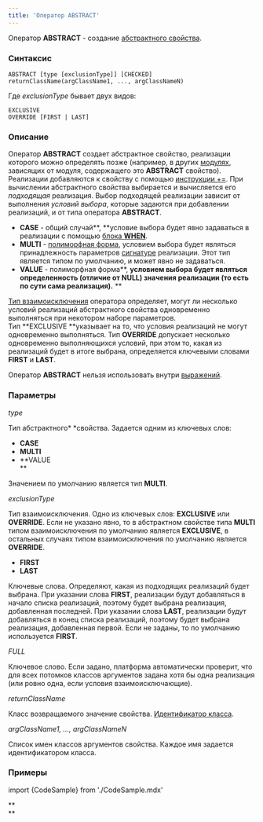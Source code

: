 ```yaml
---
title: 'Оператор ABSTRACT'
---
```


Оператор **ABSTRACT** - создание [абстрактного свойства](Расширение_свойств.md). 

### Синтаксис

    ABSTRACT [type [exclusionType]] [CHECKED] returnClassName(argClassName1, ..., argClassNameN)

Где *exclusionType* бывает двух видов:

    EXCLUSIVE
    OVERRIDE [FIRST | LAST]

### Описание

Оператор **ABSTRACT** создает абстрактное свойство, реализации которого можно определять позже (например, в других [модулях](Модули.md), зависящих от модуля, содержащего это **ABSTRACT** свойство). Реализации добавляются к свойству с помощью [инструкции +=](Инструкция_+=.md). При вычислении абстрактного свойства выбирается и вычисляется его *подходящая* реализация. Выбор подходящей реализации зависит от выполнения *условий выбора*, которые задаются при добавлении реализаций, и от типа оператора **ABSTRACT**.

-   **CASE** - общий случай**, **условие выбора будет явно задаваться в реализации с помощью [блока **WHEN**](Инструкция_+=.md).
-   **MULTI** - [полиморфная форма](Расширение_свойств.md#полиморфная-форма), условием выбора будет являться принадлежность параметров [сигнатуре](Оператор_CLASS.md) реализации. Этот тип является типом по умолчанию, и может явно не задаваться.
-   **VALUE** - полиморфная форма**, **условием выбора будет являться определенность (отличие от **NULL**) значения реализации (то есть по сути сама реализация).** **

[Тип взаимоисключения](Расширение_свойств.md#взаимоисключаемость-условий) оператора определяет, могут ли несколько условий реализаций абстрактного свойства одновременно выполняться при некотором наборе параметров. Тип **EXCLUSIVE **указывает на то, что условия реализаций не могут одновременно выполняться. Тип **OVERRIDE** допускает несколько одновременно выполняющихся условий, при этом то, какая из реализаций будет в итоге выбрана, определяется ключевыми словами **FIRST** и **LAST**.

Оператор **ABSTRACT** нельзя использовать внутри [выражений](Выражения.md).

### Параметры

*type*

Тип абстрактного* *свойства. Задается одним из ключевых слов:

-   **CASE**
-   **MULTI**
-   **VALUE  
    **

Значением по умолчанию является тип **MULTI**.

*exсlusionType*

Тип взаимоисключения. Одно из ключевых слов: **EXCLUSIVE** или **OVERRIDE**. Если не указано явно, то в абстрактном свойстве типа **MULTI** типом взаимоисключения по умолчанию является **EXCLUSIVE**, в остальных случаях типом взаимоисключения по умолчанию является **OVERRIDE**.

-   **FIRST**
-   **LAST**

Ключевые слова. Определяют, какая из подходящих реализаций будет выбрана. При указании слова **FIRST**, реализации будут добавляться в начало списка реализаций, поэтому будет выбрана реализация, добавленная последней. При указании слова **LAST**, реализации будут добавляться в конец списка реализаций, поэтому будет выбрана реализация, добавленная первой. Если не заданы, то по умолчанию используется **FIRST**. 

*FULL*

Ключевое слово. Если задано, платформа автоматически проверит, что для всех потомков классов аргументов задана хотя бы одна реализация (или ровно одна, если условия взаимоисключающие).

*returnClassName*

Класс возвращаемого значение свойства. [Идентификатор класса](Идентификаторы.md#classid-broken).

*argClassName1, ..., argClassNameN*

Список имен классов аргументов свойства. Каждое имя задается идентификатором класса.

### Примеры


import {CodeSample} from './CodeSample.mdx'

<CodeSample url="https://ru-documentation.lsfusion.org/sample?file=OperatorPropertySample&block=abstract"/>

**  
**
